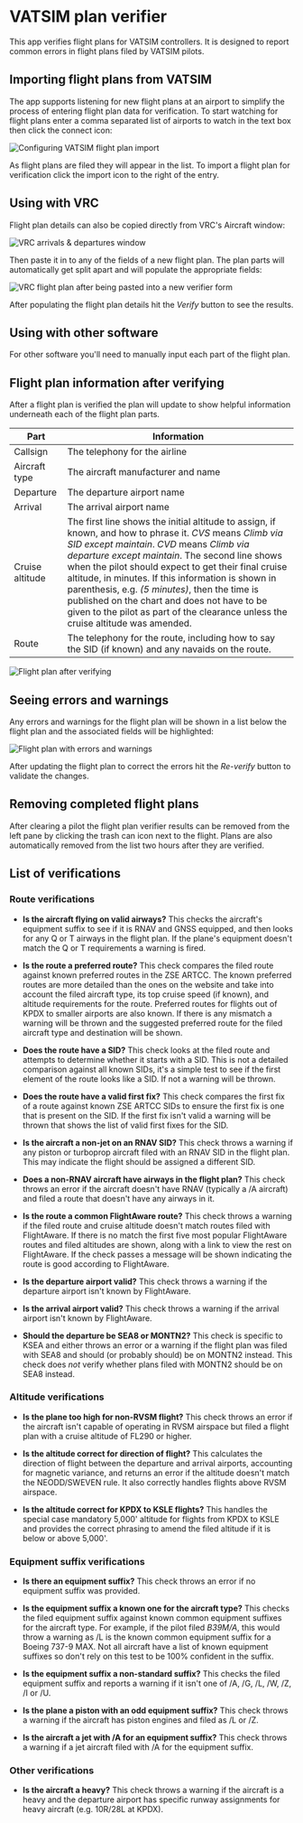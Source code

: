 # VATSIM plan verifier

This app verifies flight plans for VATSIM controllers. It is designed to report
common errors in flight plans filed by VATSIM pilots.

## Importing flight plans from VATSIM

The app supports listening for new flight plans at an airport to simplify the process of entering
flight plan data for verification. To start watching for flight plans enter a comma separated
list of airports to watch in the text box then click the connect icon:

![Configuring VATSIM flight plan import](client/public/help_vatsimImport.png)

As flight plans are filed they will appear in the list. To import a flight plan for verification
click the import icon to the right of the entry.

## Using with VRC

Flight plan details can also be copied directly from VRC's Aircraft window:

![VRC arrivals & departures window](client/public/help_vrcArrivalsDepartures.png?raw=true)

Then paste it in to any of the fields of a new flight plan. The plan parts will automatically
get split apart and will populate the appropriate fields:

![VRC flight plan after being pasted into a new verifier form](client/public/help_planAfterPaste.png?raw=true)

After populating the flight plan details hit the *Verify* button to see the results.

## Using with other software

For other software you'll need to manually input each part of the flight plan.

## Flight plan information after verifying

After a flight plan is verified the plan will update to show helpful information underneath each of the flight plan parts.

| Part            | Information                                                                                                                                                                                                                                                                                                                                                                                                                                                                                                  |
| --------------- | ------------------------------------------------------------------------------------------------------------------------------------------------------------------------------------------------------------------------------------------------------------------------------------------------------------------------------------------------------------------------------------------------------------------------------------------------------------------------------------------------------------ |
| Callsign        | The telephony for the airline                                                                                                                                                                                                                                                                                                                                                                                                                                                                                |
| Aircraft type   | The aircraft manufacturer and name                                                                                                                                                                                                                                                                                                                                                                                                                                                                           |
| Departure       | The departure airport name                                                                                                                                                                                                                                                                                                                                                                                                                                                                                   |
| Arrival         | The arrival airport name                                                                                                                                                                                                                                                                                                                                                                                                                                                                                     |
| Cruise altitude | The first line shows the initial altitude to assign, if known, and how to phrase it. *CVS* means *Climb via SID except maintain*. *CVD* means *Climb via departure except maintain*. The second line shows when the pilot should expect to get their final cruise altitude, in minutes. If this information is shown in parenthesis, e.g. *(5 minutes)*, then the time is published on the chart and does not have to be given to the pilot as part of the clearance unless the cruise altitude was amended. |
| Route           | The telephony for the route, including how to say the SID (if known) and any navaids on the route.                                                                                                                                                                                                                                                                                                                                                                                                           |

![Flight plan after verifying](client/public/help_planAfterVerifying.png?raw=true)

## Seeing errors and warnings

Any errors and warnings for the flight plan will be shown in a list below the flight plan
and the associated fields will be highlighted:

![Flight plan with errors and warnings](client/public/help_planWithErrorsAndWarnings.png?raw=true)

After updating the flight plan to correct the errors hit the *Re-verify* button to validate
the changes.

## Removing completed flight plans

After clearing a pilot the flight plan verifier results can be removed from the left pane
by clicking the trash can icon next to the flight. Plans are also automatically removed
from the list two hours after they are verified.

## List of verifications

### Route verifications

* **Is the aircraft flying on valid airways?** This checks the aircraft's equipment suffix to see if it is RNAV and GNSS equipped, and then looks for any Q or T airways in the flight plan. If the plane's equipment doesn't match the Q or T requirements a warning is fired.

* **Is the route a preferred route?** This check compares the filed route against known preferred routes in the ZSE ARTCC. The known preferred routes are more detailed than the ones on the website and take into account the filed aircraft type, its top cruise speed (if known), and altitude requirements for the route. Preferred routes for flights out of KPDX to smaller airports are also known. If there is any mismatch a warning will be thrown and the suggested preferred route for the filed aircraft type and destination will be shown.

* **Does the route have a SID?** This check looks at the filed route and attempts to determine whether it starts with a SID. This is not a detailed comparison against all known SIDs, it's a simple test to see if the first element of the route looks like a SID. If not a warning will be thrown.

* **Does the route have a valid first fix?** This check compares the first fix of a route against known ZSE ARTCC SIDs to ensure the first fix is one that is present on the SID. If the first fix isn't valid a warning will be thrown that shows the list of valid first fixes for the SID.

* **Is the aircraft a non-jet on an RNAV SID?** This check throws a warning if any piston or turboprop aircraft filed with an RNAV SID in the flight plan. This may indicate the flight should be assigned a different SID.

* **Does a non-RNAV aircraft have airways in the flight plan?** This check throws an error if the aircraft doesn't have RNAV (typically a /A aircraft) and filed a route that doesn't have any airways in it.

* **Is the route a common FlightAware route?** This check throws a warning if the filed route and cruise altitude doesn't match routes filed with FlightAware. If there is no match the first five most popular FlightAware routes and filed altitudes are shown, along with a link to view the rest on FlightAware. If the check passes a message will be shown indicating the route is good according to FlightAware.

* **Is the departure airport valid?** This check throws a warning if the departure airport isn't known by FlightAware.

* **Is the arrival airport valid?** This check throws a warning if the arrival airport isn't known by FlightAware.

* **Should the departure be SEA8 or MONTN2?** This check is specific to KSEA and either throws an error or a warning if the flight plan was filed with SEA8 and should (or probably should) be on MONTN2 instead. This check does *not* verify whether plans filed with MONTN2 should be on SEA8 instead. 

### Altitude verifications

* **Is the plane too high for non-RVSM flight?** This check throws an error if the aircraft isn't capable of operating in RVSM airspace but filed a flight plan with a cruise altitude of FL290 or higher.

* **Is the altitude correct for direction of flight?** This calculates the direction of flight between the departure and arrival airports, accounting for magnetic variance, and returns an error if the altitude doesn't match the NEODD/SWEVEN rule. It also correctly handles flights above RVSM airspace.

* **Is the altitude correct for KPDX to KSLE flights?** This handles the special case mandatory 5,000' altitude for flights from KPDX to KSLE and provides the correct phrasing to amend the filed altitude if it is below or above 5,000'.

### Equipment suffix verifications

* **Is there an equipment suffix?** This check throws an error if no equipment suffix was provided.

* **Is the equipment suffix a known one for the aircraft type?** This checks the filed equipment suffix against known common equipment suffixes for the aircraft type. For example, if the pilot filed *B39M/A*, this would throw a warning as /L is the known common equipment suffix for a Boeing 737-9 MAX. Not all aircraft have a list of known equipment suffixes so don't rely on this test to be 100% confident in the suffix.

* **Is the equipment suffix a non-standard suffix?** This checks the filed equipment suffix and reports a warning if it isn't one of /A, /G, /L, /W, /Z, /I or /U.

* **Is the plane a piston with an odd equipment suffix?** This check throws a warning if the aircraft has piston engines and filed as /L or /Z.

* **Is the aircraft a jet with /A for an equipment suffix?** This check throws a warning if a jet aircraft filed with /A for the equipment suffix.

### Other verifications

* **Is the aircraft a heavy?** This check throws a warning if the aircraft is a heavy and the departure airport has specific runway assignments for heavy aircraft (e.g. 10R/28L at KPDX).
